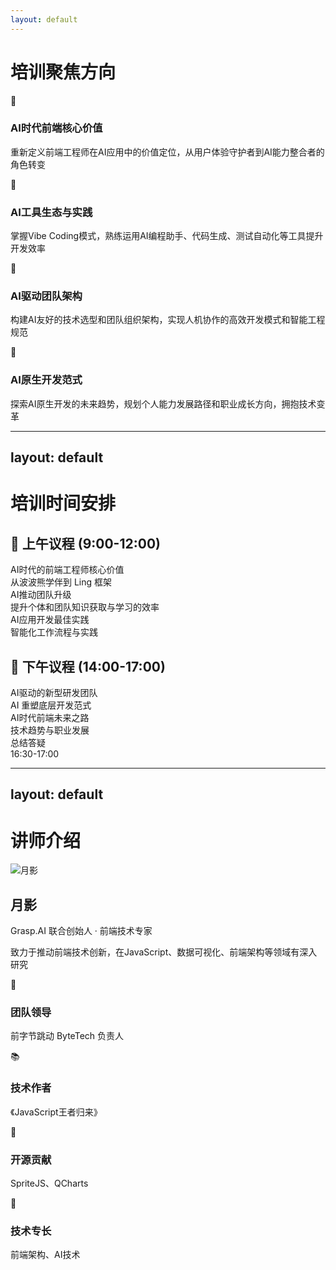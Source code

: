 ```yaml
---
layout: default
---
```


# 培训聚焦方向

<div class="grid grid-cols-2 gap-4 pt-6 max-w-4xl mx-auto">

<div class="bg-gradient-to-br from-blue-500 to-purple-600 p-4 rounded-xl text-white shadow-lg">
  <div class="text-2xl mb-2">🎯</div>
  <h3 class="text-lg font-bold mb-2">AI时代前端核心价值</h3>
  <p class="text-xs opacity-90 leading-tight">重新定义前端工程师在AI应用中的价值定位，从用户体验守护者到AI能力整合者的角色转变</p>
</div>

<div class="bg-gradient-to-br from-green-500 to-teal-600 p-4 rounded-xl text-white shadow-lg">
  <div class="text-2xl mb-2">🚀</div>
  <h3 class="text-lg font-bold mb-2">AI工具生态与实践</h3>
  <p class="text-xs opacity-90 leading-tight">掌握Vibe Coding模式，熟练运用AI编程助手、代码生成、测试自动化等工具提升开发效率</p>
</div>

<div class="bg-gradient-to-br from-orange-500 to-red-600 p-4 rounded-xl text-white shadow-lg">
  <div class="text-2xl mb-2">👥</div>
  <h3 class="text-lg font-bold mb-2">AI驱动团队架构</h3>
  <p class="text-xs opacity-90 leading-tight">构建AI友好的技术选型和团队组织架构，实现人机协作的高效开发模式和智能工程规范</p>
</div>

<div class="bg-gradient-to-br from-purple-500 to-pink-600 p-4 rounded-xl text-white shadow-lg">
  <div class="text-2xl mb-2">🔮</div>
  <h3 class="text-lg font-bold mb-2">AI原生开发范式</h3>
  <p class="text-xs opacity-90 leading-tight">探索AI原生开发的未来趋势，规划个人能力发展路径和职业成长方向，拥抱技术变革</p>
</div>

</div>

---
layout: default
---

# 培训时间安排

<div class="grid grid-cols-2 gap-8 mt-8">

<div class="bg-gradient-to-br from-blue-50 to-indigo-100 p-6 rounded-lg border border-blue-200">
  <h2 class="text-xl font-bold mb-6 text-blue-800 flex items-center">
    <span class="text-2xl mr-2">🌅</span>
    上午议程 (9:00-12:00)
  </h2>
  
  <div class="space-y-4">
    <div class="flex items-start space-x-3">
      <div class="w-3 h-3 bg-blue-500 rounded-full mt-2 flex-shrink-0"></div>
      <div>
        <div class="font-semibold text-gray-800">AI时代的前端工程师核心价值</div>
        <div class="text-sm text-gray-600">从波波熊学伴到 Ling 框架</div>
      </div>
    </div>
    <div class="flex items-start space-x-3">
      <div class="w-3 h-3 bg-green-500 rounded-full mt-2 flex-shrink-0"></div>
      <div>
        <div class="font-semibold text-gray-800">AI推动团队升级</div>
        <div class="text-sm text-gray-600">提升个体和团队知识获取与学习的效率</div>
      </div>
    </div>   
    <div class="flex items-start space-x-3">
      <div class="w-3 h-3 bg-purple-500 rounded-full mt-2 flex-shrink-0"></div>
      <div>
        <div class="font-semibold text-gray-800">AI应用开发最佳实践</div>
        <div class="text-sm text-gray-600">智能化工作流程与实践</div>
      </div>
    </div>
  </div>
</div>

<div class="bg-gradient-to-br from-orange-50 to-red-100 p-6 rounded-lg border border-orange-200">
  <h2 class="text-xl font-bold mb-6 text-orange-800 flex items-center">
    <span class="text-2xl mr-2">🌆</span>
    下午议程 (14:00-17:00)
  </h2>
  
  <div class="space-y-4">
    <div class="flex items-start space-x-3">
      <div class="w-3 h-3 bg-orange-500 rounded-full mt-2 flex-shrink-0"></div>
      <div>
        <div class="font-semibold text-gray-800">AI驱动的新型研发团队</div>
        <div class="text-sm text-gray-600">AI 重塑底层开发范式</div>
      </div>
    </div>
    <div class="flex items-start space-x-3">
      <div class="w-3 h-3 bg-red-500 rounded-full mt-2 flex-shrink-0"></div>
      <div>
        <div class="font-semibold text-gray-800">AI时代前端未来之路</div>
        <div class="text-sm text-gray-600">技术趋势与职业发展</div>
      </div>
    </div>
    <div class="flex items-start space-x-3">
      <div class="w-3 h-3 bg-gray-500 rounded-full mt-2 flex-shrink-0"></div>
      <div>
        <div class="font-semibold text-gray-800">总结答疑</div>
        <div class="text-sm text-gray-600">16:30-17:00</div>
      </div>
    </div>
  </div>
</div>

</div>

---
layout: default
---

# 讲师介绍

<div class="max-w-5xl mx-auto px-4">
  <!-- 头像和基本信息 -->
  <div class="flex flex-col md:flex-row items-center gap-6 mb-6">
    <div class="flex-shrink-0">
      <img src="https://bot.hupox.com/resource/95c2vd8phk/7dfb5ddf15f741b8876d03f17a580d0d.jpg" 
           alt="月影" 
           class="w-24 h-24 rounded-full object-cover border-2 border-gray-200">
    </div>
    <div class="text-center md:text-left">
      <h2 class="text-2xl font-bold text-gray-900 dark:text-white mb-1">月影</h2>
      <p class="text-gray-700 dark:text-white font-medium mb-2">Grasp.AI 联合创始人 · 前端技术专家</p>
      <p class="text-sm text-gray-600 dark:text-white">致力于推动前端技术创新，在JavaScript、数据可视化、前端架构等领域有深入研究</p>
    </div>
  </div>
  <!-- 成就展示 -->
  <div class="grid grid-cols-2 md:grid-cols-4 gap-4">
    <div class="p-3 border border-gray-200 dark:border-gray-600 rounded-lg">
      <div class="flex items-center gap-2 mb-1">
        <span class="text-lg">🏢</span>
        <h3 class="font-semibold text-sm text-gray-900 dark:text-white">团队领导</h3>
      </div>
      <p class="text-xs text-gray-600 dark:text-gray-300">前字节跳动 ByteTech 负责人</p>
    </div>
    <div class="p-3 border border-gray-200 dark:border-gray-600 rounded-lg">
      <div class="flex items-center gap-2 mb-1">
        <span class="text-lg">📚</span>
        <h3 class="font-semibold text-sm text-gray-900 dark:text-white">技术作者</h3>
      </div>
      <p class="text-xs text-gray-600 dark:text-gray-300">《JavaScript王者归来》</p>
    </div>
    <div class="p-3 border border-gray-200 dark:border-gray-600 rounded-lg">
      <div class="flex items-center gap-2 mb-1">
        <span class="text-lg">🚀</span>
        <h3 class="font-semibold text-sm text-gray-900 dark:text-white">开源贡献</h3>
      </div>
      <p class="text-xs text-gray-600 dark:text-gray-300">SpriteJS、QCharts</p>
    </div>
    <div class="p-3 border border-gray-200 dark:border-gray-600 rounded-lg">
      <div class="flex items-center gap-2 mb-1">
        <span class="text-lg">🎯</span>
        <h3 class="font-semibold text-sm text-gray-900 dark:text-white">技术专长</h3>
      </div>
      <p class="text-xs text-gray-600 dark:text-gray-300">前端架构、AI技术</p>
    </div>
  </div>
</div>